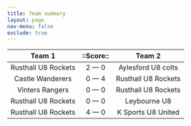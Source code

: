 ```yaml
---
title: Team summary
layout: page
nav-menu: false
exclude: true
---
```




|       Team 1        |  ::Score::  |       Team 2        |
|:-------------------:|:-----------:|:-------------------:|
| Rusthall U8 Rockets | 2 &mdash; 0 | Aylesford U8 colts  |
|  Castle Wanderers   | 0 &mdash; 4 | Rusthall U8 Rockets |
|   Vinters Rangers   | 0 &mdash; 0 | Rusthall U8 Rockets |
| Rusthall U8 Rockets | 0 &mdash; 0 |    Leybourne U8     |
| Rusthall U8 Rockets | 4 &mdash; 0 | K Sports U8 United  |

 <br /><br /><br />